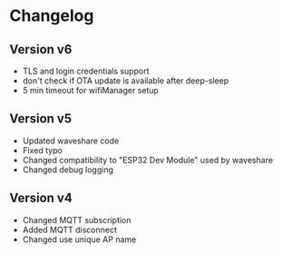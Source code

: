 # Changelog

## Version v6

- TLS and login credentials support
- don't check if OTA update is available after deep-sleep
- 5 min timeout for wifiManager setup

## Version v5

- Updated waveshare code
- Fixed typo
- Changed compatibility to "ESP32 Dev Module" used by waveshare
- Changed debug logging

## Version v4

- Changed MQTT subscription
- Added MQTT disconnect
- Changed use unique AP name 